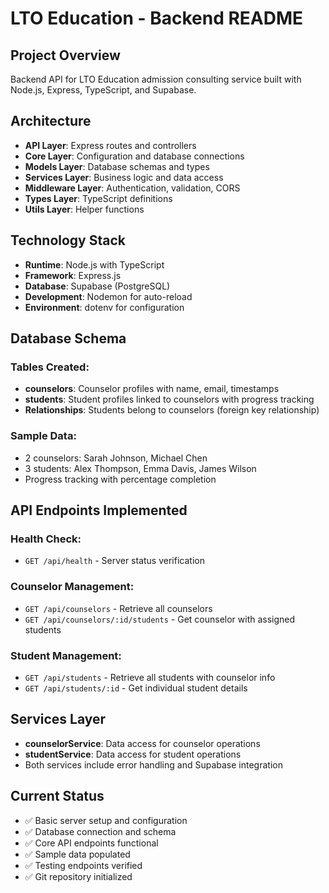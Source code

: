 # LTO Education - Backend README

## Project Overview

Backend API for LTO Education admission consulting service built with Node.js, Express, TypeScript, and Supabase.

## Architecture

- **API Layer**: Express routes and controllers
- **Core Layer**: Configuration and database connections
- **Models Layer**: Database schemas and types
- **Services Layer**: Business logic and data access
- **Middleware Layer**: Authentication, validation, CORS
- **Types Layer**: TypeScript definitions
- **Utils Layer**: Helper functions

## Technology Stack

- **Runtime**: Node.js with TypeScript
- **Framework**: Express.js
- **Database**: Supabase (PostgreSQL)
- **Development**: Nodemon for auto-reload
- **Environment**: dotenv for configuration

## Database Schema

### Tables Created:

- **counselors**: Counselor profiles with name, email, timestamps
- **students**: Student profiles linked to counselors with progress tracking
- **Relationships**: Students belong to counselors (foreign key relationship)

### Sample Data:

- 2 counselors: Sarah Johnson, Michael Chen
- 3 students: Alex Thompson, Emma Davis, James Wilson
- Progress tracking with percentage completion

## API Endpoints Implemented

### Health Check:

- `GET /api/health` - Server status verification

### Counselor Management:

- `GET /api/counselors` - Retrieve all counselors
- `GET /api/counselors/:id/students` - Get counselor with assigned students

### Student Management:

- `GET /api/students` - Retrieve all students with counselor info
- `GET /api/students/:id` - Get individual student details

## Services Layer

- **counselorService**: Data access for counselor operations
- **studentService**: Data access for student operations
- Both services include error handling and Supabase integration

## Current Status

- ✅ Basic server setup and configuration
- ✅ Database connection and schema
- ✅ Core API endpoints functional
- ✅ Sample data populated
- ✅ Testing endpoints verified
- ✅ Git repository initialized
